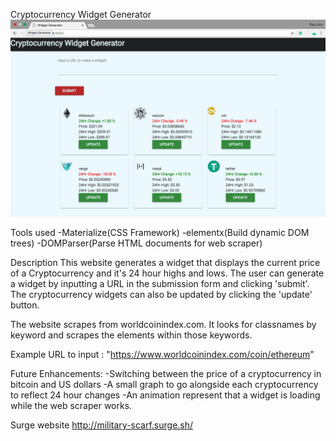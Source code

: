 Cryptocurrency Widget Generator
![Alt text](/../public/screenshots/Example.png?raw=true "Example Screenshot")

Tools used
-Materialize(CSS Framework)
-elementx(Build dynamic DOM trees)
-DOMParser(Parse HTML documents for web scraper)

Description
This website generates a widget that displays the current price of a Cryptocurrency
and it's 24 hour highs and lows. The user can generate a widget by inputting a
URL in the submission form and clicking 'submit'. The cryptocurrency widgets
can also be updated by clicking the 'update' button.

The website scrapes from worldcoinindex.com. It looks for classnames by keyword
and scrapes the elements within those keywords.

Example URL to input : "https://www.worldcoinindex.com/coin/ethereum"

Future Enhancements:
-Switching between the price of a cryptocurrency in bitcoin and US dollars
-A small graph to go alongside each cryptocurrency to reflect 24 hour changes
-An animation represent that a widget is loading while the web scraper works.

Surge website
http://military-scarf.surge.sh/

